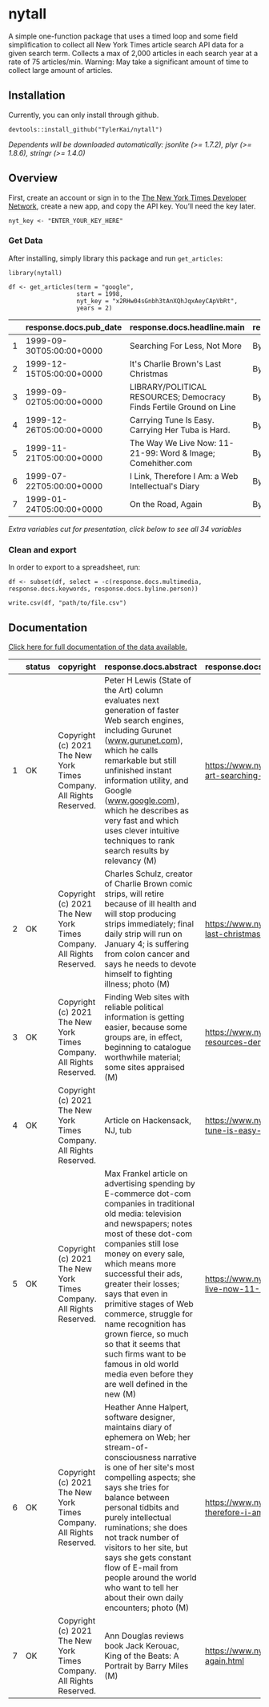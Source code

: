 # nytall

A simple one-function package that uses a timed loop and some field
simplification to collect all New York Times article search API data for
a given search term. Collects a max of 2,000 articles in each search
year at a rate of 75 articles/min. Warning: May take a significant
amount of time to collect large amount of articles.

## Installation

Currently, you can only install through github.

    devtools::install_github("TylerKai/nytall")

*Dependents will be downloaded automatically: jsonlite (>= 1.7.2), plyr
(>= 1.8.6), stringr (>= 1.4.0)*

## Overview

First, create an account or sign in to the [The New York Times Developer
Network](https://developer.nytimes.com/), create a new app, and copy the
API key. You’ll need the key later.

    nyt_key <- "ENTER_YOUR_KEY_HERE"

### Get Data

After installing, simply library this package and run `get_articles`:

    library(nytall)

    df <- get_articles(term = "google",
                       start = 1998,
                       nyt_key = "x2RHw04sGnbh3tAnXQhJqxAeyCApVbRt",
                       years = 2)

|  | response.docs.pub_date | response.docs.headline.main | response.docs.byline.original |
|-|:--|:--|:--|
| 1 | 1999-09-30T05:00:00+0000 | Searching For Less, Not More | By Peter H. Lewis |
| 2 | 1999-12-15T05:00:00+0000 | It's Charlie Brown's Last Christmas | By Rick Lyman |
| 3 | 1999-09-02T05:00:00+0000 | LIBRARY/POLITICAL RESOURCES; Democracy Finds Fertile Ground on Line | By Steven R. Knowlton |
| 4 | 1999-12-26T05:00:00+0000 | Carrying Tune Is Easy. Carrying Her Tuba is Hard. | By Margo Nash |
| 5 | 1999-11-21T05:00:00+0000 | The Way We Live Now: 11-21-99: Word & Image; Comehither.com | By Max Frankel |
| 6 | 1999-07-22T05:00:00+0000 | I Link, Therefore I Am: a Web Intellectual's Diary | By Katie Hafner |
| 7 | 1999-01-24T05:00:00+0000 | On the Road, Again | By Ann Douglas |

*Extra variables cut for presentation, click below to see all 34 variables*

### Clean and export

In order to export to a spreadsheet, run:

    df <- subset(df, select = -c(response.docs.multimedia, response.docs.keywords, response.docs.byline.person))

    write.csv(df, "path/to/file.csv")

## Documentation

[Click here for full documentation of the data
available.](https://developer.nytimes.com/docs/articlesearch-product/1/types/Article)

|  | status | copyright | response.docs.abstract | response.docs.web_url | response.docs.snippet | response.docs.lead_paragraph | response.docs.print_section | response.docs.print_page | response.docs.source | response.docs.pub_date | response.docs.document_type | response.docs.news_desk | response.docs.section_name | response.docs.type_of_material | response.docs._id | response.docs.word_count | response.docs.uri | response.docs.subsection_name | response.docs.headline.main | response.docs.headline.kicker | response.docs.headline.content_kicker | response.docs.headline.print_headline | response.docs.headline.name | response.docs.headline.seo | response.docs.headline.sub | response.docs.byline.original | response.docs.byline.organization | response.meta.hits | response.meta.offset | response.meta.time | keyword |
|---|:--|:--|:--|:--|:--|:--|:--|:--|:--|:--|:--|:--|:--|:--|:--|:--|:--|:--|:--|:--|:--|:--|:--|:--|:--|:--|:--|:--|:--|:--|:--|
| 1 | OK | Copyright (c) 2021 The New York Times Company. All Rights Reserved. | Peter H Lewis (State of the Art) column evaluates next generation of faster Web search engines, including Gurunet (www.gurunet.com), which he calls remarkable but still unfinished instant information utility, and Google (www.google.com), which he describes as very fast and which uses clever intuitive techniques to rank search results by relevancy (M) | https://www.nytimes.com/1999/09/30/technology/state-of-the-art-searching-for-less-not-more.html | Peter H Lewis (State of the Art) column evaluates next generation of faster Web search engines, including Gurunet (www.gurunet.com), which he calls remarkable but still unfinished instant information utility, and Google (www.google.com), which he ... | IMAGINE New York's Greenwich Village with millions of jumbled streets, add Tokyo's chaotic street numbering system, have it grow faster than Las Vegas, Nev., with a million new addresses a day, add all the languages of the United Nations, and make sure that every map is hopelessly outdated. That is today's World Wide Web. | G | 1 | The New York Times | 1999-09-30T05:00:00+0000 | article | Circuits | Technology | News | nyt://article/03280f81-2dad-5081-b5c0-67a281b1bedc | 1178 | nyt://article/03280f81-2dad-5081-b5c0-67a281b1bedc | NA | Searching For Less, Not More | STATE OF THE ART | NA | STATE OF THE ART; Searching For Less, Not More | NA | NA | NA | By Peter H. Lewis | NA | 7 | 0 | 13 | google |
| 2 | OK | Copyright (c) 2021 The New York Times Company. All Rights Reserved. | Charles Schulz, creator of Charlie Brown comic strips, will retire because of ill health and will stop producing strips immediately; final daily strip will run on January 4; is suffering from colon cancer and says he needs to devote himself to fighting illness; photo (M) | https://www.nytimes.com/1999/12/15/us/it-s-charlie-brown-s-last-christmas.html | Charles Schulz, creator of Charlie Brown comic strips, will retire because of ill health and will stop producing strips immediately; final daily strip will run on January 4; is suffering from colon cancer and says he needs to devote himself to fig... | You're on your own, Charlie Brown. | A | 18 | The New York Times | 1999-12-15T05:00:00+0000 | article | National Desk | U.S. | News | nyt://article/78aa22a3-1544-52b3-bb49-87393af645af | 730 | nyt://article/78aa22a3-1544-52b3-bb49-87393af645af | NA | It's Charlie Brown's Last Christmas | NA | NA | It's Charlie Brown's Last Christmas | NA | NA | NA | By Rick Lyman | NA | 7 | 0 | 13 | google |
| 3 | OK | Copyright (c) 2021 The New York Times Company. All Rights Reserved. | Finding Web sites with reliable political information is getting easier, because some groups are, in effect, beginning to catalogue worthwhile material; some sites appraised (M) | https://www.nytimes.com/1999/09/02/technology/librarypolitical-resources-democracy-finds-fertile-ground-on-line.html | Finding Web sites with reliable political information is getting easier, because some groups are, in effect, beginning to catalogue worthwhile material; some sites appraised (M) | RELIABLE INFORMATION | G | 10 | The New York Times | 1999-09-02T05:00:00+0000 | article | Circuits | Technology | News | nyt://article/4e8aec4b-637f-5e1f-a883-1c21fd43367f | 792 | nyt://article/4e8aec4b-637f-5e1f-a883-1c21fd43367f | NA | LIBRARY/POLITICAL RESOURCES; Democracy Finds Fertile Ground on Line | NA | NA | LIBRARY/POLITICAL RESOURCES; Democracy Finds Fertile Ground on Line | NA | NA | NA | By Steven R. Knowlton | NA | 7 | 0 | 13 | google |
| 4 | OK | Copyright (c) 2021 The New York Times Company. All Rights Reserved. | Article on Hackensack, NJ, tub | https://www.nytimes.com/1999/12/26/nyregion/music-carrying-tune-is-easy-carrying-her-tuba-is-hard.html | Article on Hackensack, NJ, tub | What's the hardest thing about playing the tuba? | NJ | 14 | The New York Times | 1999-12-26T05:00:00+0000 | article | New Jersey Weekly Desk | New York | News | nyt://article/c444c39e-40e4-539b-86b2-92ce6a9be187 | 810 | nyt://article/c444c39e-40e4-539b-86b2-92ce6a9be187 | NA | Carrying Tune Is Easy. Carrying Her Tuba is Hard. | MUSIC | NA | MUSIC; Carrying Tune Is Easy. Carrying Her Tuba is Hard. | NA | NA | NA | By Margo Nash | NA | 7 | 0 | 13 | google |
| 5 | OK | Copyright (c) 2021 The New York Times Company. All Rights Reserved. | Max Frankel article on advertising spending by E-commerce dot-com companies in traditional old media: television and newspapers; notes most of these dot-com companies still lose money on every sale, which means more successful their ads, greater their losses; says that even in primitive stages of Web commerce, struggle for name recognition has grown fierce, so much so that it seems that such firms want to be famous in old world media even before they are well defined in the new (M) | https://www.nytimes.com/1999/11/21/magazine/the-way-we-live-now-11-21-99-word-image-comehithercom.html | Max Frankel article on advertising spending by E-commerce dot-com companies in traditional old media: television and newspapers; notes most of these dot-com companies still lose money on every sale, which means more successful their ads, greater t... | So how come my television screen and newspapers are filling up with come-ons for dot-coms? Besides cars and telephones, the ads on ''Ally McBeal'' are pushing eToys.com and petstore.com and drugstore.com. Dot-coms flash on my screen between murders and disasters on the 11 o'clock news. Ads in The Times shout Yahoo and Excite and eBay and E*Trade and ask me to think AltaVista every time I dream of Michelangelo's ceiling. | 6 | 52 | The New York Times | 1999-11-21T05:00:00+0000 | article | Magazine Desk | Magazine | News | nyt://article/596bfa62-a327-59d9-8671-f4a4637ae9e6 | 966 | nyt://article/596bfa62-a327-59d9-8671-f4a4637ae9e6 | NA | The Way We Live Now: 11-21-99: Word & Image; Comehither.com | NA | NA | The Way We Live Now: 11-21-99: Word & Image; Comehither.com | NA | NA | NA | By Max Frankel | NA | 7 | 0 | 13 | google |
| 6 | OK | Copyright (c) 2021 The New York Times Company. All Rights Reserved. | Heather Anne Halpert, software designer, maintains diary of ephemera on Web; her stream-of-consciousness narrative is one of her site's most compelling aspects; she says she tries for balance between personal tidbits and purely intellectual ruminations; she does not track number of visitors to her site, but says she gets constant flow of E-mail from people around the world who want to tell her about their own daily encounters; photo (M) | https://www.nytimes.com/1999/07/22/technology/i-link-therefore-i-am-a-web-intellectual-s-diary.html | Heather Anne Halpert, software designer, maintains diary of ephemera on Web; her stream-of-consciousness narrative is one of her site's most compelling aspects; she says she tries for balance between personal tidbits and purely intellectual rumina... | ONCE in a great while a Web site appears, seemingly out of nowhere, and casts a spell. Such is the case with Lemonyellow.com, an on-line intellectual diary that makes the reader want to dig deeper and deeper. | G | 7 | The New York Times | 1999-07-22T05:00:00+0000 | article | Circuits | Technology | News | nyt://article/03d2f270-b8f3-581e-8488-f06492a9f936 | 981 | nyt://article/03d2f270-b8f3-581e-8488-f06492a9f936 | NA | I Link, Therefore I Am: a Web Intellectual's Diary | NA | NA | I Link, Therefore I Am: a Web Intellectual's Diary | NA | NA | NA | By Katie Hafner | NA | 7 | 0 | 13 | google |
| 7 | OK | Copyright (c) 2021 The New York Times Company. All Rights Reserved. | Ann Douglas reviews book Jack Kerouac, King of the Beats: A Portrait by Barry Miles (M) | https://www.nytimes.com/1999/01/24/books/on-the-road-again.html | Ann Douglas reviews book Jack Kerouac, King of the Beats: A Portrait by Barry Miles (M) | JACK KEROUAC, KING OF THE BEATSA Portrait.By Barry Miles.332 pp. New York:Henry Holt & Company. $25. | 7 | 21 | The New York Times | 1999-01-24T05:00:00+0000 | article | Book Review Desk | Books | Review | nyt://article/059bf497-57d2-537b-bf2d-39a8901ee2ea | 1443 | nyt://article/059bf497-57d2-537b-bf2d-39a8901ee2ea | Book Review | On the Road, Again | NA | NA | On the Road, Again | NA | NA | NA | By Ann Douglas | NA | 7 | 0 | 13 | google |


